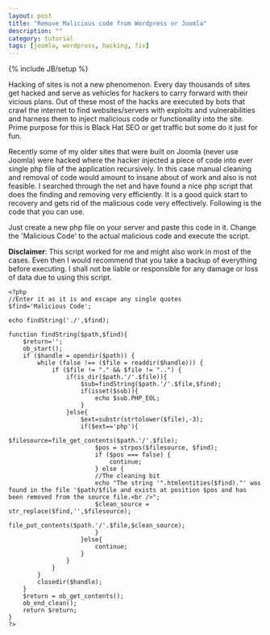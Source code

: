 ```yaml
---
layout: post
title: "Remove Malicious code from Wordpress or Joomla"
description: ""
category: tutorial
tags: [joomla, wordpress, hacking, fix]
---
```

{% include JB/setup %}

Hacking of sites is not a new phenomenon. Every day thousands of sites get hacked and serve as vehicles for hackers to carry forward with their vicious plans. Out of these most of the hacks are executed by bots that crawl the internet to find websites/servers with exploits and vulnerabilities and harness them to inject malicious code or functionality into the site. Prime purpose for this is Black Hat SEO or get traffic but some do it just for fun. 

Recently some of my older sites that were built on Joomla (never use Joomla) were hacked where the hacker injected a piece of code into ever single php file of the application recursively. In this case manual cleaning and removal of code would amount to insane about of work and also is not feasible. I searched through the net and have found a nice php script that does the finding and removing very efficiently. It is a good quick start to recovery and gets rid of the malicious code very effectively. Following is the code that you can use. 

Just create a new php file on your server and paste this code in it. Change the 'Malicious Code' to the actual malicious code and execute the script.

__Disclaimer__: This script worked for me and might also work in most of the cases. Even then I would recommend that you take a backup of everything before executing. I shall not be liable or responsible for any damage or loss of data due to using this script.

	<?php 
	//Enter it as it is and escape any single quotes
	$find='Malicious Code';

	echo findString('./',$find);

	function findString($path,$find){
		$return='';
		ob_start();
		if ($handle = opendir($path)) {
			while (false !== ($file = readdir($handle))) {
				if ($file != "." && $file != "..") {
					if(is_dir($path.'/'.$file)){
						$sub=findString($path.'/'.$file,$find);
						if(isset($sub)){
							echo $sub.PHP_EOL;
						}
					}else{
						$ext=substr(strtolower($file),-3);
						if($ext=='php'){
							$filesource=file_get_contents($path.'/'.$file);
							$pos = strpos($filesource, $find);
							if ($pos === false) {
								continue;
							} else {
							//The cleaning bit
							echo "The string '".htmlentities($find)."' was found in the file '$path/$file and exists at position $pos and has been removed from the source file.<br />";
							$clean_source = str_replace($find,'',$filesource);
							file_put_contents($path.'/'.$file,$clean_source);
							}
						}else{
							continue;
						}
					}
				}
			}
			closedir($handle);
		}
		$return = ob_get_contents();
		ob_end_clean();
		return $return;
	}
	?>
